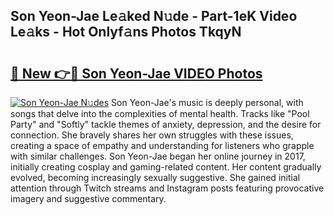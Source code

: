 ## Son Yeon-Jae Le𝚊ked N𝚞de - Part-1eK Video Le𝚊ks - Hot Onlyf𝚊ns Photos TkqyN

# <h2><a href="http://ab38192.deff.icu/?id=Son+Yeon-Jae">🔗 New 👉🔴 Son Yeon-Jae VIDEO Photos</a></h2>

[![Son Yeon-Jae N𝚞des](https://i.imgur.com/rIISA9y.gif)](http://ab38192.deff.icu/?id=Son+Yeon-Jae)
Son Yeon-Jae's music is deeply personal, with songs that delve into the complexities of mental health. Tracks like "Pool Party" and "Softly" tackle themes of anxiety, depression, and the desire for connection. She bravely shares her own struggles with these issues, creating a space of empathy and understanding for listeners who grapple with similar challenges. Son Yeon-Jae began her online journey in 2017, initially creating cosplay and gaming-related content. Her content gradually evolved, becoming increasingly sexually suggestive. She gained initial attention through Twitch streams and Instagram posts featuring provocative imagery and suggestive commentary.
